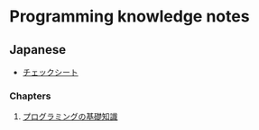 # Programming knowledge notes

## Japanese

- [チェックシート](/note/programming/checksheet.ja.md)

### Chapters

1. [プログラミングの基礎知識](/note/programming/chapters/01_basic_knowledge_of_programming.ja.md)
